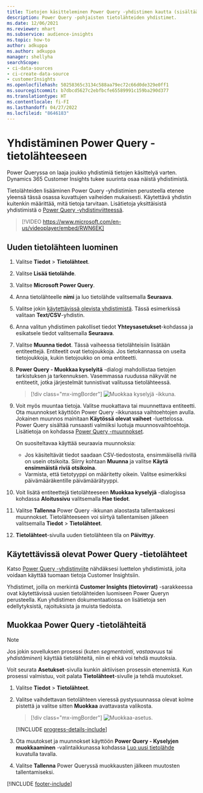 ```yaml
---
title: Tietojen käsitteleminen Power Query -yhdistimen kautta (sisältää videon)
description: Power Query -pohjaisten tietolähteiden yhdistimet.
ms.date: 12/06/2021
ms.reviewer: mhart
ms.subservice: audience-insights
ms.topic: how-to
author: adkuppa
ms.author: adkuppa
manager: shellyha
searchScope:
- ci-data-sources
- ci-create-data-source
- customerInsights
ms.openlocfilehash: 50258365c3134c588aa79ec72c66d0de329e0ff1
ms.sourcegitcommit: b7dbcd5627c2ebfbcfe65589991c159ba290d377
ms.translationtype: HT
ms.contentlocale: fi-FI
ms.lasthandoff: 04/27/2022
ms.locfileid: "8646183"
---
```

# <a name="connect-to-a-power-query-data-source"></a>Yhdistäminen Power Query -tietolähteeseen

Power Queryssa on laaja joukko yhdistimiä tietojen käsittelyä varten. Dynamics 365 Customer Insights tukee suurinta osaa näistä yhdistimistä. 

Tietolähteiden lisääminen Power Query -yhdistimien perusteella etenee yleensä tässä osassa kuvattujen vaiheiden mukaisesti. Käytettävä yhdistin kuitenkin määrittää, mitä tietoja tarvitaan. Lisätietoja yksittäisistä yhdistimistä o [Power Query -yhdistinviitteessä](/power-query/connectors/).

> [!VIDEO https://www.microsoft.com/en-us/videoplayer/embed/RWN6EK]

## <a name="create-a-new-data-source"></a>Uuden tietolähteen luominen

1. Valitse **Tiedot** > **Tietolähteet**.

1. Valitse **Lisää tietolähde**.

1. Valitse **Microsoft Power Query**.

1. Anna tietolähteelle **nimi** ja luo tietolähde valitsemalla **Seuraava**.

1. Valitse jokin [käytettävissä olevista yhdistimistä](#available-power-query-data-sources). Tässä esimerkissä valitaan **Text/CSV**-yhdistin.

1. Anna valitun yhdistimen pakolliset tiedot **Yhteysasetukset**-kohdassa ja esikatsele tiedot valitsemalla **Seuraava**.

1. Valitse **Muunna tiedot**. Tässä vaiheessa tietolähteisiin lisätään entiteettejä. Entiteetit ovat tietojoukkoja. Jos tietokannassa on useita tietojoukkoja, kukin tietojoukko on oma entiteetti.

1. **Power Query - Muokkaa kyselyitä** -dialogi mahdollistaa tietojen tarkistuksen ja tarkennuksen. Vasemmassa ruudussa näkyvät ne entiteetit, jotka järjestelmät tunnistivat valitussa tietolähteessä.

   > [!div class="mx-imgBorder"]
   > ![Muokkaa kyselyjä -ikkuna.](media/data-manager-configure-edit-queries.png "Muokkaa kyselyjä -ikkuna")

1. Voit myös muuntaa tietoja. Valitse muokattava tai muunnettava entiteetti. Ota muunnokset käyttöön Power Query -ikkunassa vaihtoehtojen avulla. Jokainen muunnos mainitaan **Käytössä olevat vaiheet** -luettelossa. Power Query sisältää runsaasti valmiiksi luotuja muunnosvaihtoehtoja. Lisätietoja on kohdassa  [Power Query -muunnokset](/power-query/power-query-what-is-power-query#transformations).

   On suositeltavaa käyttää seuraavia muunnoksia:

   - Jos käsiteltävät tiedot saadaan CSV-tiedostosta, ensimmäisellä rivillä on usein otsikoita. Siirry kohtaan **Muunna** ja valitse **Käytä ensimmäistä riviä otsikoina**.
   - Varmista, että tietotyyppi on määritetty oikein. Valitse esimerkiksi päivämääräkentille päivämäärätyyppi.

1. Voit lisätä entiteettejä tietolähteeseen **Muokkaa kyselyjä** -dialogissa kohdassa **Aloitussivu** valitsemalla **Hae tiedot**.

1. Valitse **Tallenna** Power Query -ikkunan alaostasta tallentaaksesi muunnokset. Tietolähteeseen voi siirtyä tallentamisen jälkeen valitsemalla **Tiedot** > **Tietolähteet**.

1. **Tietolähteet**-sivulla uuden tietolähteen tila on **Päivittyy**.

## <a name="available-power-query-data-sources"></a>Käytettävissä olevat Power Query -tietolähteet

Katso [Power Query -yhdistinviite](/power-query/connectors/) nähdäksesi luettelon yhdistimistä, joita voidaan käyttää tuomaan tietoja Customer Insightsiin. 

Yhdistimet, joilla on merkintä **Customer Insights (tietovirrat)** -sarakkeessa ovat käytettävissä uusien tietolähteiden luomiseen Power Queryn perusteella. Kun yhdistimen dokumentaatiossa on lisätietoja sen edellytyksistä, rajoituksista ja muista tiedoista.

## <a name="edit-power-query-data-sources"></a>Muokkaa Power Query -tietolähteitä

> [!NOTE]
> Jos jokin sovelluksen prosessi (kuten *segmentointi*, *vastaavuus* tai *yhdistäminen*) käyttää tietolähteitä, niin ei ehkä voi tehdä muutoksia. 
>
> Voit seurata **Asetukset**-sivulla kunkin aktiivisen prosessin etenemistä. Kun prosessi valmistuu, voit palata **Tietolähteet**-sivulle ja tehdä muutokset.

1. Valitse **Tiedot** > **Tietolähteet**.

2. Valitse vaihdettavan tietolähteen vieressä pystysuunnassa olevat kolme pistettä ja valitse sitten **Muokkaa** avattavasta valikosta.

   > [!div class="mx-imgBorder"]
   > ![Muokkaa-asetus.](media/edit-option-data-sources.png "Muokkaa-asetus")

   [!INCLUDE [progress-details-include](includes/progress-details-pane.md)]
   
3. Ota muutokset ja muunnokset käyttöön **Power Query - Kyselyjen muokkaaminen** -valintaikkunassa kohdassa [Luo uusi tietolähde](#create-a-new-data-source) kuvatulla tavalla.

4. Valitse **Tallenna** Power Queryssä muokkausten jälkeen muutosten tallentamiseksi.


[!INCLUDE [footer-include](includes/footer-banner.md)]
